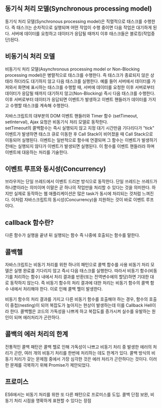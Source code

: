 ## 동기식 처리 모델(Synchronous processing model)
동기식 처리 모델(Synchronous processing model)은 직렬적으로 태스크를 수행한다. 즉 태스크는 순차적으로 실행되며 어떤 작업이 수행 중이면 다음 작업은 대기하게 된다.
서버에 데이터를 요청하고 데이터가 응답될 때까지 이후 태스크들은 블로킹(작업중단)된다.

## 비동기식 처리 모델
비동기식 처리 모델(Asynchronous processing model or Non-Blocking processing model)은 병렬적으로 태스크를 수행한다. 즉 태스크가 종료되지 않은 상태라 하더라도 대기하지 않고 다음 태스크를 실행한다. 예를 들어 서버에서 데이터를 가져와서 화면에 표시하는 태스크를 수행할 때, 서버에 데이터를 요청한 이후 서버로부터 데이터가 응답될 때까지 대기하지 않고(Non-Blocking) 즉시 다음 태스크를 수행한다. 이후 서버로부터 데이터가 응답되면 이벤트가 발생하고 이벤트 핸들러가 데이터를 가지고 수행할 태스크를 계속해 수행한다.  

자바스크립트의 대부분의 DOM 이벤트 핸들러와 Timer 함수 (setTimeout, setInterval), Ajax 요청은 비동기식 처리 모델로 동작한다.  
setTimeout의 콜백함수는 즉시 실행되지 않고 지정 대기 시간만큼 기다리다가 "tick" 이벤트가 발생하면 태스크 큐로 이동한 후 Call Stack이 비어졌을 때 Call Stack으로 이동되어 실행된다.
이벤트는 일반적으로 함수에 연결되며 그 함수는 이벤트가 발생하기 전에는 실행되지 않다가 이벤트가 발생되면 실행된다. 이 함수를 이벤트 핸들러라 하며 이벤트에 대응하는 처리를 기술한다. 

## 이벤트 루프와 동시성(Concurrency)
브라우저는 단일 쓰레드에서 이벤트 드리븐 방식으로 동작한다. 
단일 쓰레드는 쓰레드가 하나뿐이라는 의미이며 이말은 곧 하나의 작업만을 처리할 수 있다는 것을 의미한다. 하지만 실제로 동작하는 웹 애플리케이션은 많은 task가 동시에 처리되는 것처럼 느껴진다. 
이처럼 자바스크립트의 동시성(Concurrency)을 지원하는 것이 바로 이벤트 루프이다.

## callback 함수란? 
다른 함수가 실행을 끝낸 뒤 실행되는 함수 즉 나중에 호출되는 함수를 말한다.

## 콜백헬
자바스크립트는 비동기 처리를 위한 하나의 패턴으로 콜백 함수를 사용
비동기 처리 모델은 실행 완료를 기다리지 않고 즉시 다음 태스크를 실행한다. 따라서 비동기 함수(비동기를 처리하는 함수) 내에서 처리 결과를 반환(또는 전역변수에의 할당)하면 기대한 대로 동작하지 않는다. 즉 비동기 함수의 처리 결과에 대한 처리는 비동기 함수의 콜백 함수 내에서 처리해야 한다. 이로 인해 콜백 헬이 발생한다. 

비동기 함수의 처리 결과를 가지고 다른 비동기 함수를 호출해야 하는 경우, 함수의 호출이 중첩(nesting)이 되어 복잡도가 높아지는 현상이 발생하는데 이를 Callback Hell이라 한다.
콜백헬은 코드의 가독성을 나쁘게 하고 복잡도를 증가시켜 실수를 유발하는 원인이 되며 에러처리가 곤란하다.

## 콜백의 에러 처리의 한계
전통적인 콜백 패턴은 콜백 헬로 인해 가독성이 나쁘고 비동기 처리 중 발생한 에러의 처리가 곤란, 여러 개의 비동기 처리를 한번에 처리하는 데도 한계가 있다. 
콜백 방식의 비동기 처리가 갖는 문제점 중에서 가장 심각한 것은 에러 처리가 곤란하다는 것이다. 이러한 문제를 극복하기 위해 Promise가 제안되었다.

## 프로미스
ES6에서는 비동기 처리를 위한 또 다른 패턴으로 프로미스를 도입. 콜백 단점 보완, 비동기 처리 시점을 명확하게 표현할 수 있다는 장점

